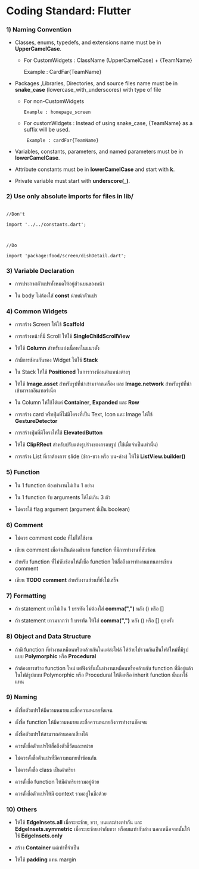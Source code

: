 # Coding Standard: Flutter

### 1) Naming Convention

- Classes, enums, typedefs, and extensions name must be in **UpperCamelCase**.

    - For CustomWidgets : ClassName (UpperCamelCase) + {TeamName}

      Example : CardFar{TeamName}

- Packages ,Libraries, Directories, and source files name must be in **snake_case** (lowercase_with_underscores) with type of file

    - For non-CustomWidgets

          Example : homepage_screen

    - For customWidgets : Instead of using snake_case, {TeamName} as a suffix will be used.

           Example : cardFar{TeamName}

- Variables, constants, parameters, and named parameters must be in **lowerCamelCase**.

- Attribute constants must be in **lowerCamelCase** and start with **k**.

- Private variable must start with **underscore(_)**.



### 2) Use only absolute imports for files in lib/

```

//Don't

import '../../constants.dart';

 

//Do

import 'package:food/screen/dishDetail.dart';

```



### 3) Variable Declaration

- การประกาศตัวแปรทั้งหมดให้อยู่ส่วนบนของหน้า

- ใน body ไม่ต้องใส่ **const** นำหน้าตัวแปร



### 4) Common Widgets

- การสร้าง Screen ให้ใช้ **Scaffold**

- การสร้างหน้าที่มี Scroll ให้ใช้ **SingleChildScrollView**

- ให้ใช้ **Column** สำหรับแบ่งเนื้อหาในแนวตั้ง

- ถ้ามีการซ้อนกันของ Widget ให้ใช้ **Stack**

- ใน Stack ให้ใช้ **Positioned** ในการวางซ้อนตำแหน่งต่างๆ

- ให้ใช้ **Image.asset** สำหรับรูปที่นำเข้ามาจากเครื่อง และ **Image.network** สำหรับรูปที่นำเข้ามาจากอินเทอร์เน็ต

- ใน Column ให้ใช้ได้แค่ **Container**, **Expanded** และ **Row**

- การสร้าง card หรือปุ่มที่ไม่มีโครงที่เป็น Text, Icon และ Image ให้ใช้ **GestureDetector**

- การสร้างปุ่มที่มีโครงให้ใช้ **ElevatedButton**

- ให้ใช้ **ClipRRect** สำหรับปรับแต่งรูปร่างของกรอบรูป (ใช้เมื่อจำเป็นเท่านั้น)

- การสร้าง List ที่เราต้องการ slide (ซ้าว-ขวา หรือ บน-ล่าง) ให้ใช้ **ListView.builder()**



### 5) Function

- ใน 1 function ต้องทำงานไม่เกิน 1 อย่าง

- ใน 1 function รับ arguments ได้ไม่เกิน 3 ตัว

- ไม่ควรใช้ flag argument (argument ที่เป็น boolean)



### 6) Comment

- ไม่ควร comment code ที่ไม่ได้ใช้งาน

- เขียน comment เมื่อจำเป็นต้องอธิบาย function ที่มีการทำงานที่ซับซ้อน

- สำหรับ function ที่ไม่ซับซ้อนให้ตั้งชื่อ function ให้สื่อถึงการทำงานแทนการเขียน comment

- เขียน **TODO comment** สำหรับงานส่วนที่ยังไม่เสร็จ



### 7) Formatting

- ถ้า statement ยาวไม่เกิน 1 บรรทัด ไม่ต้องใส่ **comma(",")** หลัง () หรือ []

- ถ้า statement ยาวมากกว่า 1 บรรทัด ให้ใส่ **comma(",")** หลัง () หรือ [] ทุกครั้ง



### 8) Object and Data Structure

- ถ้ามี function ที่ทำงานเหมือนหรือคล้ายกันในแต่ล่ะไฟล์ ให้ย้ายไปรวมกันเป็นไฟล์ใหม่ที่มีรูปแบบ **Polymorphic** หรือ **Procedural**

- ถ้าต้องการสร้าง function ใหม่ แต่ฟังก์ชันนั้นทำงานเหมือนหรือคล้ายกับ function ที่มีอยู่แล้วในไฟล์รูปแบบ Polymorphic หรือ Procedural ให้ดึงหรือ inherit function นั้นมาใช้แทน



### 9) Naming

- ตั้งชื่อตัวแปรให้มีความหมายและสื่อความหมายชัดเจน

- ตั้งชื่อ function ให้มีความหมายและสื่อความหมายถึงการทำงานชัดเจน

- ตั้งชื่อตัวแปรให้สามารถอ่านออกเสียงได้

- ควรตั้งชื่อตัวแปรให้สื่อถึงตัวชี้วัดและหน่วย

- ไม่ควรตั้งชื่อตัวแปรที่มีความหมายซ้ำซ้อนกัน

- ไม่ควรตั้งชื่อ class เป็นคำกริยา

- ควรตั้งชื่อ function ให้มีคำกริยารวมอยู่ด้วย

- ควรตั้งชื่อตัวแปรให้มี context รวมอยู่ในชื่อด้วย

### 10) Others

- ให้ใช้ **EdgeInsets.all** เมื่อระยะซ้าย, ขวา, บนและล่างเท่ากัน และ **EdgeInsets.symmetric** เมื่อระยะซ้ายเท่ากับขวา หรือบนเท่ากับล่าง นอกเหนือจากนั้นให้ใช้ **EdgeInsets.only**

- สร้าง **Container** แค่เท่าที่จำเป็น

- ให้ใช้ **padding** แทน margin